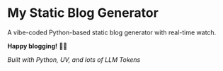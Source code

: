 # My Static Blog Generator

A vibe-coded Python-based static blog generator with real-time watch.

**Happy blogging!** 🚀✨

*Built with Python, UV, and lots of LLM Tokens* 